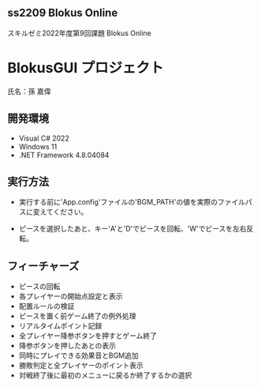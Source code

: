 ss2209 Blokus Online
---------------------------------
スキルゼミ2022年度第9回課題 Blokus Online

# BlokusGUI プロジェクト
氏名：孫 嘉偉

## 開発環境

- Visual C# 2022
- Windows 11
- .NET Framework 4.8.04084

## 実行方法

- 実行する前に'App.config'ファイルの'BGM_PATH'の値を実際のファイルパスに変えてください。

- ピースを選択したあと、キー'A'と'D'でピースを回転、'W'でピースを左右反転。

## フィーチャーズ

- ピースの回転
- 各プレイヤーの開始点設定と表示
- 配置ルールの検証
- ピースを置く前ゲーム終了の例外処理
- リアルタイムポイント記録
- 全プレイヤー降参ボタンを押すとゲーム終了
- 降参ボタンを押したあとの表示
- 同時にプレイできる効果音とBGM追加
- 勝敗判定と全プレイヤーのポイント表示
- 対戦終了後に最初のメニューに戻るか終了するかの選択

